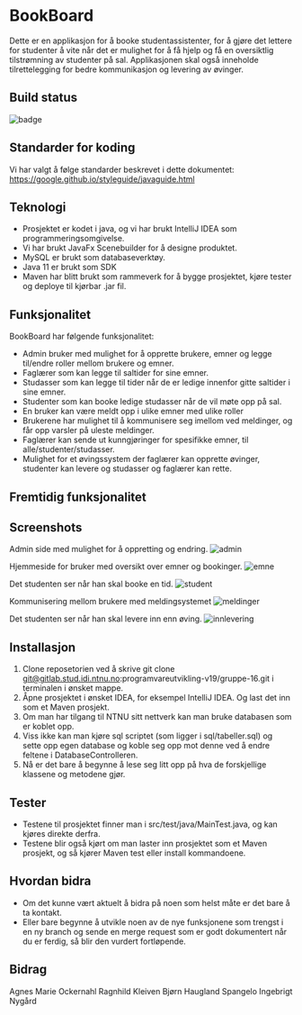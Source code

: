 # BookBoard

Dette er en applikasjon for å booke studentassistenter, for å gjøre det lettere for studenter å vite når det er mulighet for å få hjelp og få en oversiktlig tilstrømning av studenter på sal.
Applikasjonen skal også inneholde tilrettelegging for bedre kommunikasjon og levering av øvinger.

## Build status

![badge](https://badge.buildkite.com/sample.svg?status=passing)

## Standarder for koding

Vi har valgt å følge standarder beskrevet i dette dokumentet: https://google.github.io/styleguide/javaguide.html

## Teknologi

* Prosjektet er kodet i java, og vi har brukt IntelliJ IDEA som programmeringsomgivelse. 
* Vi har brukt JavaFx Scenebuilder for å designe produktet. 
* MySQL er brukt som databaseverktøy.
* Java 11 er brukt som SDK
* Maven har blitt brukt som rammeverk for å bygge prosjektet, kjøre tester og deploye til kjørbar .jar fil.

## Funksjonalitet

BookBoard har følgende funksjonalitet:
* Admin bruker med mulighet for å opprette brukere, emner og legge til/endre roller mellom brukere og emner.
* Faglærer som kan legge til saltider for sine emner.
* Studasser som kan legge til tider når de er ledige innenfor gitte saltider i sine emner.
* Studenter som kan booke ledige studasser når de vil møte opp på sal.
* En bruker kan være meldt opp i ulike emner med ulike roller
* Brukerene har mulighet til å kommunisere seg imellom ved meldinger, og får opp varsler på uleste meldinger.
* Faglærer kan sende ut kunngjøringer for spesifikke emner, til alle/studenter/studasser.
* Mulighet for et øvingssystem der faglærer kan opprette øvinger, studenter kan levere og studasser og faglærer kan rette.

## Fremtidig funksjonalitet


## Screenshots
Admin side med mulighet for å oppretting og endring.
![admin](https://i.imgur.com/2lfmsDy.png)

Hjemmeside for bruker med oversikt over emner og bookinger.
![emne](https://i.imgur.com/0lCzvde.png)

Det studenten ser når han skal booke en tid.
![student](https://i.imgur.com/anq62YH.png)

Kommunisering mellom brukere med meldingsystemet
![meldinger](https://i.imgur.com/Cnzhno0.png)

Det studenten ser når han skal levere inn enn øving.
![innlevering](https://i.imgur.com/o3BemqG.png)

## Installasjon

1. Clone reposetorien ved å skrive git clone git@gitlab.stud.idi.ntnu.no:programvareutvikling-v19/gruppe-16.git i terminalen i ønsket mappe.
2. Åpne prosjektet i ønsket IDEA, for eksempel IntelliJ IDEA. Og last det inn som et Maven prosjekt.
3. Om man har tilgang til NTNU sitt nettverk kan man bruke databasen som er koblet opp.
4. Viss ikke kan man kjøre sql scriptet (som ligger i sql/tabeller.sql) og sette opp egen database og koble seg opp mot denne ved å endre feltene i DatabaseControlleren.
5. Nå er det bare å begynne å lese seg litt opp på hva de forskjellige klassene og metodene gjør.

## Tester

* Testene til prosjektet finner man i src/test/java/MainTest.java, og kan kjøres direkte derfra.
* Testene blir også kjørt om man laster inn prosjektet som et Maven prosjekt, og så kjører Maven test eller install kommandoene.

## Hvordan bidra

* Om det kunne vært aktuelt å bidra på noen som helst måte er det bare å ta kontakt.
* Eller bare begynne å utvikle noen av de nye funksjonene som trengst i en ny branch og sende en merge request som er godt dokumentert når du er ferdig, så blir den vurdert fortløpende.

## Bidrag

Agnes Marie Ockernahl
Ragnhild Kleiven
Bjørn Haugland Spangelo
Ingebrigt Nygård



